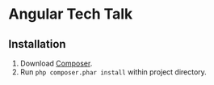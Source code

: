 # Angular Tech Talk

## Installation

1. Download [Composer](http://getcomposer.org/doc/00-intro.md).
2. Run `php composer.phar install` within project directory.
